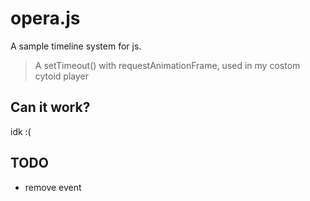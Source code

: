 # opera.js

A sample timeline system for js.

> A setTimeout() with requestAnimationFrame, used in my costom cytoid player

## Can it work?

idk :(

## TODO

- remove event

